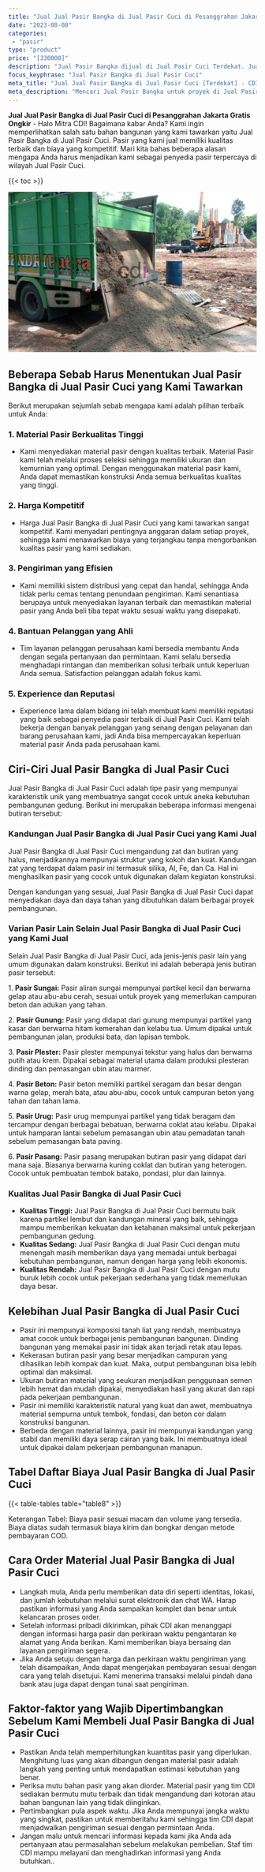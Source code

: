 ```yaml
---
title: "Jual Jual Pasir Bangka di Jual Pasir Cuci di Pesanggrahan Jakarta Gratis Ongkir"
date: "2023-08-08"
categories:
 - "pasir"
type: "product"
price: "[330000]"
description: "Jual Pasir Bangka dijual di Jual Pasir Cuci Terdekat. Jual Pasir Bangka ini sering dipakai dalam proyek konstruksi sebagai material adukan yang terpilih dan halus. Silakan hubungi kami untuk informasi lebih lanjut."
focus_keyphrase: "Jual Pasir Bangka di Jual Pasir Cuci"
meta_title: "Jual Jual Pasir Bangka di Jual Pasir Cuci [Terdekat] - CDI"
meta_description: "Mencari Jual Pasir Bangka untuk proyek di Jual Pasir Cuci? Kami memiliki Jual Pasir Bangka berkualitas untuk bahan campuran. Segera dapatkan penawaran terbaik."
---
```


**Jual Jual Pasir Bangka di Jual Pasir Cuci di Pesanggrahan Jakarta Gratis Ongkir** - Halo Mitra CDI! Bagaimana kabar Anda? Kami ingin memperlihatkan salah satu bahan bangunan yang kami tawarkan yaitu Jual Pasir Bangka di Jual Pasir Cuci. Pasir yang kami jual memiliki kualitas terbaik dan biaya yang kompetitif. Mari kita bahas beberapa alasan mengapa Anda harus menjadikan kami sebagai penyedia pasir terpercaya di wilayah Jual Pasir Cuci.

{{< toc >}}

![Jual Jual Pasir Bangka di Jual Pasir Cuci di Pesanggrahan Jakarta Gratis Ongkir](/images/pasir/pasir-bangunan-37.jpg)

## Beberapa Sebab Harus Menentukan Jual Pasir Bangka di Jual Pasir Cuci yang Kami Tawarkan

Berikut merupakan sejumlah sebab mengapa kami adalah pilihan terbaik untuk Anda:

### 1. Material Pasir Berkualitas Tinggi

*   Kami menyediakan material pasir dengan kualitas terbaik. Material Pasir kami telah melalui proses seleksi sehingga memiliki ukuran dan kemurnian yang optimal. Dengan menggunakan material pasir kami, Anda dapat memastikan konstruksi Anda semua berkualitas kualitas yang tinggi.

### 2. Harga Kompetitif

*   Harga Jual Pasir Bangka di Jual Pasir Cuci yang kami tawarkan sangat kompetitif. Kami menyadari pentingnya anggaran dalam setiap proyek, sehingga kami menawarkan biaya yang terjangkau tanpa mengorbankan kualitas pasir yang kami sediakan.

### 3. Pengiriman yang Efisien

*   Kami memiliki sistem distribusi yang cepat dan handal, sehingga Anda tidak perlu cemas tentang penundaan pengiriman. Kami senantiasa berupaya untuk menyediakan layanan terbaik dan memastikan material pasir yang Anda beli tiba tepat waktu sesuai waktu yang disepakati.

### 4. Bantuan Pelanggan yang Ahli

*   Tim layanan pelanggan perusahaan kami bersedia membantu Anda dengan segala pertanyaan dan permintaan. Kami selalu bersedia menghadapi rintangan dan memberikan solusi terbaik untuk keperluan Anda semua. Satisfaction pelanggan adalah fokus kami.

### 5. Experience dan Reputasi

*   Experience lama dalam bidang ini telah membuat kami memiliki reputasi yang baik sebagai penyedia pasir terbaik di Jual Pasir Cuci. Kami telah bekerja dengan banyak pelanggan yang senang dengan pelayanan dan barang perusahaan kami, jadi Anda bisa mempercayakan keperluan material pasir Anda pada perusahaan kami.

## Ciri-Ciri Jual Pasir Bangka di Jual Pasir Cuci

Jual Pasir Bangka di Jual Pasir Cuci adalah tipe pasir yang mempunyai karakteristik unik yang membuatnya sangat cocok untuk aneka kebutuhan pembangunan gedung. Berikut ini merupakan beberapa informasi mengenai butiran tersebut:

### Kandungan Jual Pasir Bangka di Jual Pasir Cuci yang Kami Jual

Jual Pasir Bangka di Jual Pasir Cuci mengandung zat dan butiran yang halus, menjadikannya mempunyai struktur yang kokoh dan kuat. Kandungan zat yang terdapat dalam pasir ini termasuk silika, Al, Fe, dan Ca. Hal ini menghasilkan pasir yang cocok untuk digunakan dalam kegiatan konstruksi.

Dengan kandungan yang sesuai, Jual Pasir Bangka di Jual Pasir Cuci dapat menyediakan daya dan daya tahan yang dibutuhkan dalam berbagai proyek pembangunan.

### Varian Pasir Lain Selain Jual Pasir Bangka di Jual Pasir Cuci yang Kami Jual

Selain Jual Pasir Bangka di Jual Pasir Cuci, ada jenis-jenis pasir lain yang umum digunakan dalam konstruksi. Berikut ini adalah beberapa jenis butiran pasir tersebut:

1\.  **Pasir Sungai:** Pasir aliran sungai mempunyai partikel kecil dan berwarna gelap atau abu-abu cerah, sesuai untuk proyek yang memerlukan campuran beton dan adukan yang tahan.

2\.  **Pasir Gunung:** Pasir yang didapat dari gunung mempunyai partikel yang kasar dan berwarna hitam kemerahan dan kelabu tua. Umum dipakai untuk pembangunan jalan, produksi bata, dan lapisan tembok.

3\.  **Pasir Plester:** Pasir plester mempunyai tekstur yang halus dan berwarna putih atau krem. Dipakai sebagai material utama dalam produksi plesteran dinding dan pemasangan ubin atau marmer.

4\.  **Pasir Beton:** Pasir beton memiliki partikel seragam dan besar dengan warna gelap, merah bata, atau abu-abu, cocok untuk campuran beton yang tahan dan tahan lama.

5\.  **Pasir Urug:** Pasir urug mempunyai partikel yang tidak beragam dan tercampur dengan berbagai bebatuan, berwarna coklat atau kelabu. Dipakai untuk hamparan lantai sebelum pemasangan ubin atau pemadatan tanah sebelum pemasangan bata paving.

6\.  **Pasir Pasang:** Pasir pasang merupakan butiran pasir yang didapat dari mana saja. Biasanya berwarna kuning coklat dan butiran yang heterogen. Cocok untuk pembuatan tembok batako, pondasi, plur dan lainnya.

### Kualitas Jual Pasir Bangka di Jual Pasir Cuci

*   **Kualitas Tinggi:** Jual Pasir Bangka di Jual Pasir Cuci bermutu baik karena partikel lembut dan kandungan mineral yang baik, sehingga mampu memberikan kekuatan dan ketahanan maksimal untuk pekerjaan pembangunan gedung.
*   **Kualitas Sedang:** Jual Pasir Bangka di Jual Pasir Cuci dengan mutu menengah masih memberikan daya yang memadai untuk berbagai kebutuhan pembangunan, namun dengan harga yang lebih ekonomis.
*   **Kualitas Rendah:** Jual Pasir Bangka di Jual Pasir Cuci dengan mutu buruk lebih cocok untuk pekerjaan sederhana yang tidak memerlukan daya besar.

## Kelebihan Jual Pasir Bangka di Jual Pasir Cuci

*   Pasir ini mempunyai komposisi tanah liat yang rendah, membuatnya amat cocok untuk berbagai jenis pembangunan bangunan. Dinding bangunan yang memakai pasir ini tidak akan terjadi retak atau lepas.
*   Kekerasan butiran pasir yang besar menjadikan campuran yang dihasilkan lebih kompak dan kuat. Maka, output pembangunan bisa lebih optimal dan maksimal.
*   Ukuran butiran material yang seukuran menjadikan penggunaan semen lebih hemat dan mudah dipakai, menyediakan hasil yang akurat dan rapi pada pekerjaan pembangunan.
*   Pasir ini memiliki karakteristik natural yang kuat dan awet, membuatnya material sempurna untuk tembok, fondasi, dan beton cor dalam konstruksi bangunan.
*   Berbeda dengan material lainnya, pasir ini mempunyai kandungan yang stabil dan memiliki daya serap cairan yang baik. Ini membuatnya ideal untuk dipakai dalam pekerjaan pembangunan manapun.

## Tabel Daftar Biaya Jual Pasir Bangka di Jual Pasir Cuci

{{< table-tables table="table8" >}}

Keterangan Tabel: Biaya pasir sesuai macam dan volume yang tersedia. Biaya diatas sudah termasuk biaya kirim dan bongkar dengan metode pembayaran COD.

## Cara Order Material Jual Pasir Bangka di Jual Pasir Cuci

*   Langkah mula, Anda perlu memberikan data diri seperti identitas, lokasi, dan jumlah kebutuhan melalui surat elektronik dan chat WA. Harap pastikan informasi yang Anda sampaikan komplet dan benar untuk kelancaran proses order.
*   Setelah informasi pribadi dikirimkan, pihak CDI akan menanggapi dengan informasi harga pasir dan perkiraan waktu pengantaran ke alamat yang Anda berikan. Kami memberikan biaya bersaing dan layanan pengiriman segera.
*   Jika Anda setuju dengan harga dan perkiraan waktu pengiriman yang telah disampaikan, Anda dapat mengerjakan pembayaran sesuai dengan cara yang telah disetujui. Kami menerima transaksi melalui pindah dana bank atau juga dapat dengan tunai saat pengiriman.

## Faktor-faktor yang Wajib Dipertimbangkan Sebelum Kami Membeli Jual Pasir Bangka di Jual Pasir Cuci

*   Pastikan Anda telah memperhitungkan kuantitas pasir yang diperlukan. Menghitung luas yang akan dibangun dengan material pasir adalah langkah yang penting untuk mendapatkan estimasi kebutuhan yang benar.
*   Periksa mutu bahan pasir yang akan diorder. Material pasir yang tim CDI sediakan bermutu mutu terbaik dan tidak mengandung dari kotoran atau bahan bangunan lain yang tidak diinginkan.
*   Pertimbangkan pula aspek waktu. Jika Anda mempunyai jangka waktu yang singkat, pastikan untuk memberitahu kami sehingga tim CDI dapat menjadwalkan pengiriman sesuai dengan permintaan Anda.
*   Jangan malu untuk mencari informasi kepada kami jika Anda ada pertanyaan atau permasalahan sebelum melakukan pembelian. Staf tim CDI mampu melayani dan menghadirkan informasi yang Anda butuhkan..